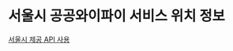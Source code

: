# 서울시 공공와이파이 서비스 위치 정보

[서울시 제공 API 사용](https://data.seoul.go.kr/dataList/OA-20883/S/1/datasetView.do)
